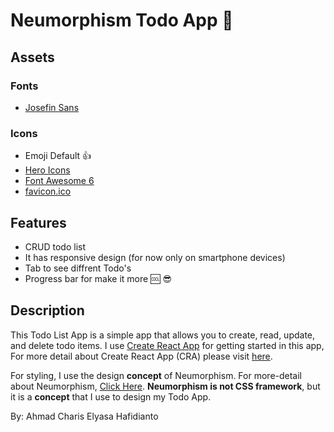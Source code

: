 # Neumorphism Todo App 📝

## Assets

### Fonts

- [Josefin Sans](https://fonts.google.com/specimen/Josefin+Sans?query=Josefin)

### Icons

- Emoji Default 👍
- [Hero Icons](https://heroicons.com/)
- [Font Awesome 6](https://fontawesome.com/)
- [favicon.ico](https://favicon.io/)

## Features

- CRUD todo list
- It has responsive design (for now only on smartphone devices)
- Tab to see diffrent Todo's
- Progress bar for make it more 🆒 😎

## Description

This Todo List App is a simple app that allows you to create, read, update, and delete todo items. I use [Create React App](https://create-react-app.dev/docs/getting-started) 
for getting started in this app, For more detail about Create React App (CRA) please visit [here](https://create-react-app.dev/docs/getting-started).

For styling, I use the design **concept** of Neumorphism. For more-detail about
Neumorphism, [Click Here](https://www.justinmind.com/ui-design/neumorphism). **Neumorphism is not CSS framework**, but
it is
a **concept** that I use to design my Todo App.

By: Ahmad Charis Elyasa Hafidianto
